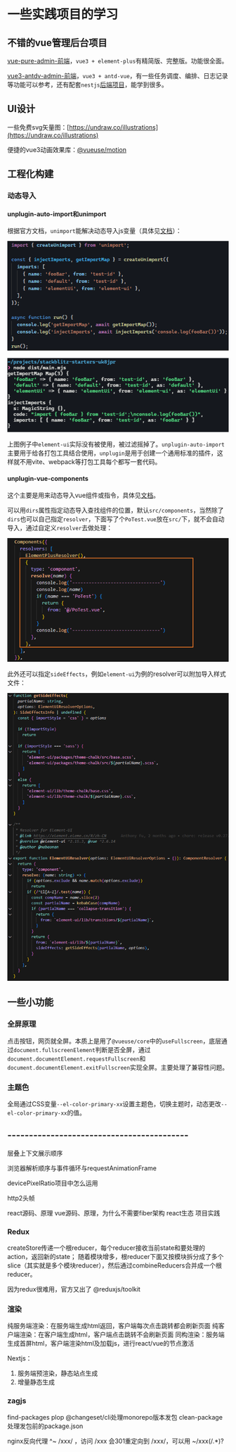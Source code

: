 # 一些实践项目的学习

## 不错的vue管理后台项目

[vue-pure-admin-前端](https://github.com/pure-admin/vue-pure-admin)，`vue3 + element-plus`有精简版、完整版。功能很全面。

[vue3-antdv-admin-前端](https://github.com/buqiyuan/vue3-antdv-admin)，`vue3 + antd-vue`，有一些任务调度、编排、日志记录等功能可以参考，还有配套`nestjs`[后端项目](https://github.com/buqiyuan/nest-admin)，能学到很多。

## UI设计

一些免费svg矢量图：[https://undraw.co/illustrations](https://undraw.co/illustrations)

便捷的vue3动画效果库：[@vueuse/motion](https://motion.vueuse.org/)


## 工程化构建

### 动态导入

#### unplugin-auto-import和unimport

根据官方文档，`unimport`能解决动态导入js变量（具体见[文档](https://github.com/unjs/unimport)）：

![unimport-1](image.png)

![unimport-2](image-1.png)

上图例子中`element-ui`实际没有被使用，被过滤摇掉了。`unplugin-auto-import`主要用于给各打包工具结合使用，`unplugin`是用于创建一个通用标准的插件，这样就不用vite、webpack等打包工具每个都写一套代码。

#### unplugin-vue-components

这个主要是用来动态导入vue组件或指令，具体见[文档](https://github.com/search?q=unplugin-vue-components)。

可以用`dirs`属性指定动态导入查找组件的位置，默认`src/components`，当然除了`dirs`也可以自己指定`resolver`，下面写了个`PoTest.vue`放在`src/`下，就不会自动导入，通过自定义`resolver`去做处理：

![unplugin-vue-components](image-2.png)

此外还可以指定`sideEffects`，例如`element-ui`为例的resolver可以附加导入样式文件：

![alt text](image-3.png)

## 一些小功能

### 全屏原理

点击按钮，网页就全屏。本质上是用了`@vueuse/core`中的`useFullscreen`，底层通过`document.fullscreenElement`判断是否全屏，通过`document.documentElement.requestFullscreen`和`document.documentElement.exitFullscreen`实现全屏。主要处理了兼容性问题。

### 主题色

全局通过CSS变量`--el-color-primary-xx`设置主题色，切换主题时，动态更改`--el-color-primary-xx`的值。


<!-- ## 登录设计

前端划分为静态路由和动态路由，静态路由在页面加载时就初始化完毕，然后`router.beforeEach`中获取`localStorage`中的用户信息，如果没有跳转登录；如果有，就加载后端动态路由，通过`addRoute`动态添加路由。

> 这里并不是每次beforeEach都调接口获取后端路由，会判断没有`from.name`才会走到这个路径，正常页面内跳转是有`from.name`的。

路由权限方案感觉可以参考nuxt等等。 -->

## ------------------------------------------

层叠上下文展示顺序

浏览器解析顺序与事件循环与requestAnimationFrame

devicePixelRatio项目中怎么运用

http2头帧


react源码、原理
vue源码、原理，为什么不需要fiber架构
react生态
项目实践



### Redux

createStore传递一个根reducer，每个reducer接收当前state和要处理的action，返回新的state；
随着模块增多，根reducer下面又按模块拆分成了多个slice（其实就是多个模块reducer），然后通过combineReducers合并成一个根reducer。

因为redux很难用，官方又出了 @reduxjs/toolkit

### 渲染

纯服务端渲染：在服务端生成html返回，客户端每次点击跳转都会刷新页面
纯客户端渲染：在客户端生成html，客户端点击跳转不会刷新页面
同构渲染：服务端生成首屏html，客户端渲染html及加载js，进行react/vue的节点激活

Nextjs：
1. 服务端预渲染，静态站点生成
2. 增量静态生成

### zagjs

find-packages
plop
@changeset/cli处理monorepo版本发包
clean-package处理发包前的package.json


nginx反向代理 ^~ /xxx/ ，访问 /xxx 会301重定向到 /xxx/，可以用 ~/xxx(/.*)?
